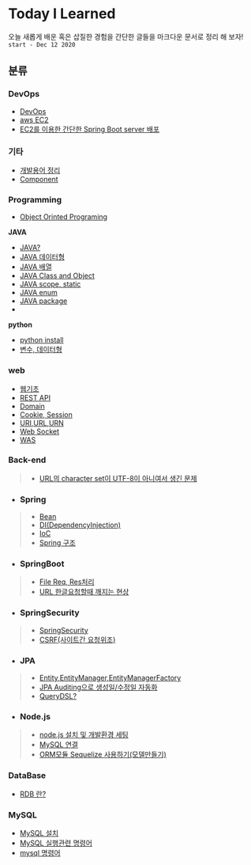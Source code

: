 # Today I Learned
오늘 새롭게 배운 혹은 삽질한 경험을 간단한 글들을 마크다운 문서로 정리 해 보자! ``start - Dec 12 2020``  
## 분류
### DevOps
- [DevOps](/DevOps/DevOps.md)
- [aws EC2](/DevOps/awsEC2.md)
- [EC2를 이용한 간단한 Spring Boot server 배포](/DevOps/simple-spring-boot-aws.md)
### 기타
- [개발용어 정리](/ETC/dev-terminology.md)
- [Component](/ETC/component.md)
### Programming
- [Object Orinted Programing](/Programming/OOP.md)

**JAVA**
- [JAVA?](/Programming/JAVA/01-java.md)
- [JAVA 데이터형](/Programming/JAVA/02-java-Data-type.md)
- [JAVA 배열](/Programming/JAVA/03-array.md)
- [JAVA Class and Object](/Programming/JAVA/04-class-and-object)
- [JAVA scope, static](/Programming/JAVA/05-scope-static.md)
- [JAVA enum](/Programming/JAVA/06-enum.md)
- [JAVA package](/Programming/JAVA/07-package.md)  
- 

**python**
- [python install](/Programming/Python/how-to-install-python.md)
- [변수, 데이터형](/Programming/Python/ariables-and-data-type.md)

### web
- [웹기초](/web/web-foundation.md)
- [REST API](/web/RESTAPI.md)
- [Domain](/web/domain.md)
- [Cookie, Session](/web/cookie-and-session.md)
- [URI,URL,URN](/web/URI-URL-URN.md)
- [Web Socket](/web/web-socket.md)
- [WAS](/web/was.md)
### Back-end
>- [URL의 character set이 UTF-8이 아니여서 생긴 문제](/back-end/Spring/URL-utf-8-problem.md)
- ### Spring 
>- [Bean](/back-end/Spring/Bean.md)
>- [DI(DependencyInjection)](/back-end/Spring/DI(Dependency-Injection).md)
>- [IoC](/back-end/Spring/IOC(Inversion-Of-Control).md)
>- [Spring 구조](/back-end/Spring/DTO,DAO,Entity-class.md)
- ### SpringBoot  
>- [File Req, Res처리](/back-end/Spring/SpringBoot/SpringBootFile-req-res-prosessing.md)
>- [URL 한글요청할때 깨지는 현상](/back-end/Spring/SpringBoot/KoreanGarbled.md)
- ### SpringSecurity
>- [SpringSecurity](/back-end/Spring/SpringSecurity/spring-security.md)
>- [CSRF(사이트간 요청위조)](/back-end/Spring/SpringSecurity/CSRF.md)
- ### **JPA**
>- [Entity,EntityManager,EntityManagerFactory]("/back-end/Spring/JPA/Entity,EntityManager,EntityManagerFactory")
>- [JPA Auditing으로 생성일/수정일 자동화](/back-end/Spring/JPA/Auditing)
>- [QueryDSL?](/back-end/Spring/JPA/QueryDSL.md)
- ### **Node.js**
>- [node.js 설치 및 개발환경 세팅](/back-end/NodeJS/how-to-install-nodeJs.md)
>- [MySQL 연결](/back-end/NodeJS/Connect-MySql.md)
>- [ORM모듈 Sequelize 사용하기(모델만들기)](/back-end/NodeJS/sequelize.md)
### DataBase
- [RDB 란?](/DataBase/relational-database.md)
### MySQL
- [MySQL 설치](/DataBase/MySQL/how-to-install-mysql.md)
- [MySQL 실행관련 명령어](/DataBase/MySQL/mysql-run-command.md)
- [mysql 명령어](/DataBase/MySQL/mysql-command.md)